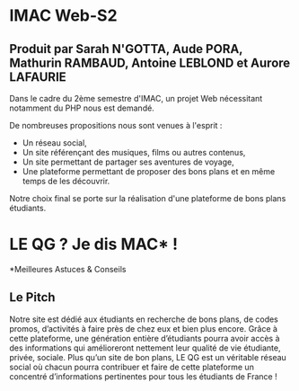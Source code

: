 # IMAC Web-S2

## Produit par Sarah N'GOTTA, Aude PORA, Mathurin RAMBAUD, Antoine LEBLOND et Aurore LAFAURIE

Dans le cadre du 2ème semestre d'IMAC, un projet Web nécessitant notamment du PHP nous est demandé.

De nombreuses propositions nous sont venues à l'esprit :
- Un réseau social,
- Un site référençant des musiques, films ou autres contenus,
- Un site permettant de partager ses aventures de voyage,
- Une plateforme permettant de proposer des bons plans et en même temps de les découvrir.

Notre choix final se porte sur la réalisation d'une plateforme de bons plans étudiants.

# LE QG ? Je dis MAC* !
*Meilleures Astuces & Conseils

## Le Pitch
Notre site est dédié aux étudiants en recherche de bons plans, de codes promos, d’activités à faire près de chez eux et bien plus encore. Grâce à cette plateforme, une génération entière d’étudiants pourra avoir accès à des informations qui amélioreront nettement leur qualité de vie étudiante, privée, sociale. Plus qu’un site de bon plans, LE QG est un véritable réseau social où chacun pourra contribuer et faire de cette plateforme un concentré d’informations pertinentes pour tous les étudiants de France !